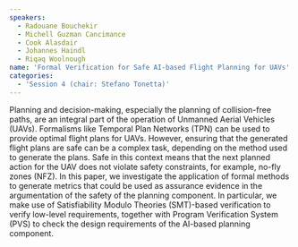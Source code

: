 ```yaml
---
speakers:
  - Radouane Bouchekir
  - Michell Guzman Cancimance
  - Cook Alasdair
  - Johannes Haindl
  - Riqaq Woolnough
name: 'Formal Verification for Safe AI-based Flight Planning for UAVs'
categories:
  - 'Session 4 (chair: Stefano Tonetta)'
---
```



Planning and decision-making, especially the planning of collision-free paths, are an integral part of the operation of Unmanned Aerial Vehicles (UAVs). Formalisms like Temporal Plan Networks (TPN) can be used to provide optimal flight plans for UAVs. However, ensuring that the generated flight plans are safe can be a complex task, depending on the method used to generate the plans. Safe in this context means that
the next planned action for the UAV does not violate safety constraints, for example, no-fly zones (NFZ). In this paper, we investigate the application of formal methods to generate metrics that could be used as assurance evidence in the argumentation of the safety of the planning component. In particular, we make use of Satisfiability Modulo Theories (SMT)-based verification to verify low-level requirements, together with Program Verification System (PVS) to check the design requirements of the AI-based planning component.
